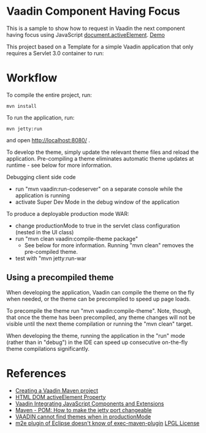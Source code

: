 Vaadin Component Having Focus 
==============
This is a sample to show how to request in Vaadin the next component having focus using JavaScript [document.activeElement](http://www.w3schools.com/jsref/prop_document_activeelement.asp).
[Demo](http://vaadinactiveelement.lgo.io/)

This project based on a Template for a simple Vaadin application that only requires a Servlet 3.0 container to run:


Workflow
========

To compile the entire project, run:

	mvn install
	
To run the application, run:
	
	mvn jetty:run

and open [http://localhost:8080/](http://localhost:8080/) .

To develop the theme, simply update the relevant theme files and reload the application.
Pre-compiling a theme eliminates automatic theme updates at runtime - see below for more information.

Debugging client side code
  - run "mvn vaadin:run-codeserver" on a separate console while the application is running
  - activate Super Dev Mode in the debug window of the application

To produce a deployable production mode WAR:
- change productionMode to true in the servlet class configuration (nested in the UI class)
- run "mvn clean vaadin:compile-theme package"
  - See below for more information. Running "mvn clean" removes the pre-compiled theme.
- test with "mvn jetty:run-war

Using a precompiled theme
-------------------------

When developing the application, Vaadin can compile the theme on the fly when needed,
or the theme can be precompiled to speed up page loads.

To precompile the theme run "mvn vaadin:compile-theme". Note, though, that once
the theme has been precompiled, any theme changes will not be visible until the
next theme compilation or running the "mvn clean" target.

When developing the theme, running the application in the "run" mode (rather than
in "debug") in the IDE can speed up consecutive on-the-fly theme compilations
significantly.

References
========
* [Creating a Vaadin Maven project](https://vaadin.com/wiki/-/wiki/Main/Creating+a+Maven+project)
* [HTML DOM activeElement Property](http://www.w3schools.com/jsref/prop_document_activeelement.asp)
* [Vaadin Integrating JavaScript Components and Extensions](https://vaadin.com/book/vaadin7/-/page/gwt.javascript.html)
* [Maven - POM: How to make the jetty port changeable](http://stackoverflow.com/questions/3334454/maven-pom-how-to-make-the-jetty-port-changeable-so-that-it-can-be-retrieved-l)
* [VAADIN cannot find themes when in productionMode](http://stackoverflow.com/questions/16561633/vaadin-cannot-find-themes-when-in-productionmode)
* [m2e plugin of Eclipse doesn't know of exec-maven-plugin](http://stackoverflow.com/questions/21721846/exec-maven-plugin1-2-1-in-ecipse)
[LPGL License](LICENSE)